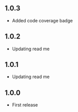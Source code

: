 ## 1.0.3
* Added code coverage badge
## 1.0.2
* Updating read me
## 1.0.1
* Updating read me 
## 1.0.0
* First release

